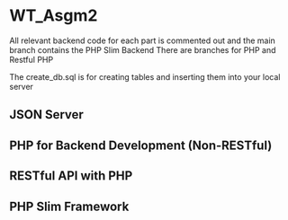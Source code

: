 # WT_Asgm2

All relevant backend code for each part is commented out and the main branch contains the PHP Slim Backend
There are branches for PHP and Restful PHP

The create_db.sql is for creating tables and inserting them into your local server

## JSON Server

## PHP for Backend Development (Non-RESTful)

## RESTful API with PHP

## PHP Slim Framework
